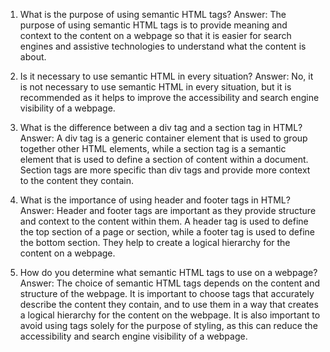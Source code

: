 1. What is the purpose of using semantic HTML tags?
Answer: The purpose of using semantic HTML tags is to provide meaning and context to the content on a webpage so that it is easier for search engines and assistive technologies to understand what the content is about.

2. Is it necessary to use semantic HTML in every situation?
Answer: No, it is not necessary to use semantic HTML in every situation, but it is recommended as it helps to improve the accessibility and search engine visibility of a webpage.

3. What is the difference between a div tag and a section tag in HTML?
Answer: A div tag is a generic container element that is used to group together other HTML elements, while a section tag is a semantic element that is used to define a section of content within a document. Section tags are more specific than div tags and provide more context to the content they contain.

4. What is the importance of using header and footer tags in HTML?
Answer: Header and footer tags are important as they provide structure and context to the content within them. A header tag is used to define the top section of a page or section, while a footer tag is used to define the bottom section. They help to create a logical hierarchy for the content on a webpage.

5. How do you determine what semantic HTML tags to use on a webpage?
Answer: The choice of semantic HTML tags depends on the content and structure of the webpage. It is important to choose tags that accurately describe the content they contain, and to use them in a way that creates a logical hierarchy for the content on the webpage. It is also important to avoid using tags solely for the purpose of styling, as this can reduce the accessibility and search engine visibility of a webpage.